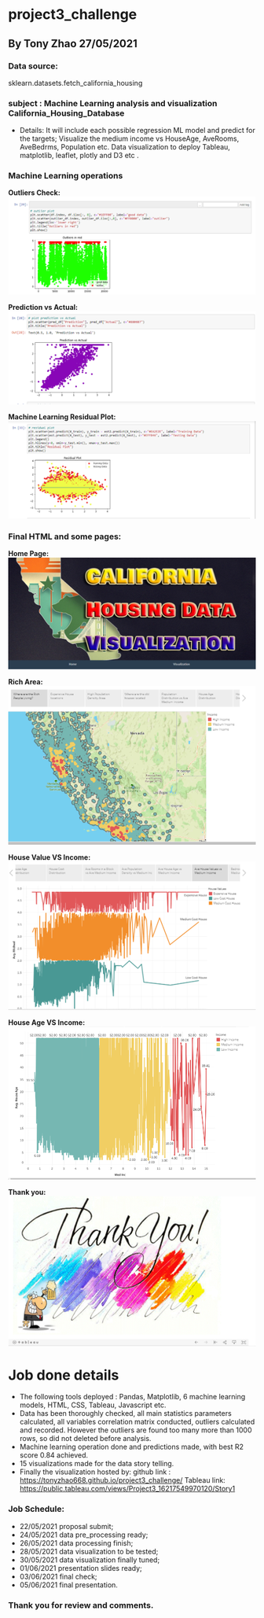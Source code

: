 # project3_challenge

## By Tony Zhao 27/05/2021

### Data source:
   sklearn.datasets.fetch_california_housing
   
### subject : Machine Learning analysis and visualization California_Housing_Database

* Details: It will include each possible regression ML model and predict for the targets;
             Visualize the medium income vs HouseAge, AveRooms, AveBedrms, Population etc.
             Data visualization to deploy Tableau, matplotlib, leaflet, plotly and D3 etc . 
             
### Machine Learning operations
**Outliers Check:**
![Outliers Check](images/dataoutliers.PNG)

**Prediction vs Actual:**
![Predict vs Actual](images/pred&actual.PNG)

**Machine Learning Residual Plot:**
![Residual Plot](images/residualplot.PNG)
             
### Final HTML and some pages:
**Home Page:**
![Home Page](images/home.PNG)

**Rich Area:**
![Rich Area](images/richarea.PNG)

**House Value VS Income:**
![House Value vs Income](images/housevalue&income.PNG)

**House Age VS Income:**
![House Age vs Income](images/houseage&income.PNG)

**Thank you:**
![Thank you](images/thankyou.PNG)


# Job done details

* The following tools deployed : Pandas, Matplotlib, 6 machine learning models, HTML, CSS, Tableau, Javascript etc.
* Data has been thoroughly checked, all main statistics parameters calculated, all variables correlation matrix conducted, outliers calculated and recorded. However the outliers are found too many more than 1000 rows, so did not deleted before analysis.
* Machine learning operation done and predictions made, with best R2 score 0.84 achieved.
* 15 visualizations made for the data story telling.
* Finally the visualization hosted by:
    github link : https://tonyzhao668.github.io/project3_challenge/
    Tableau link: https://public.tableau.com/views/Project3_16217549970120/Story1  
        
### Job Schedule:
* 22/05/2021 proposal submit;
* 24/05/2021 data pre_processing ready;
* 26/05/2021 data processing finish;
* 28/05/2021 data visualization to be tested;
* 30/05/2021 data visualization finally tuned;
* 01/06/2021 presentation slides ready;
* 03/06/2021 final check;
* 05/06/2021 final presentation.

### Thank you for review and comments.